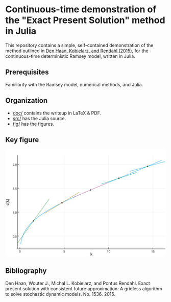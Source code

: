 # Continuous-time demonstration of the "Exact Present Solution" method in Julia

This repository contains a simple, self-contained demonstration of the method outlined in [Den Haan, Kobielarz, and Rendahl (2015)](http://www.wouterdenhaan.com/papers/ET.pdf), for the continuous-time deterministic Ramsey model, written in Julia.

## Prerequisites

Familiarity with the Ramsey model, numerical methods, and Julia.

## Organization

- [doc/](./doc/) contains the writeup in LaTeX & PDF.
- [src/](./src/) has the Julia source.
- [fig/](./fig/) has the figures.

## Key figure

<img src="./fig/ck-tangents.svg">

## Bibliography

Den Haan, Wouter J., Michal L. Kobielarz, and Pontus Rendahl. Exact present solution with consistent future approximation: A gridless algorithm to solve stochastic dynamic models. No. 1536. 2015.
